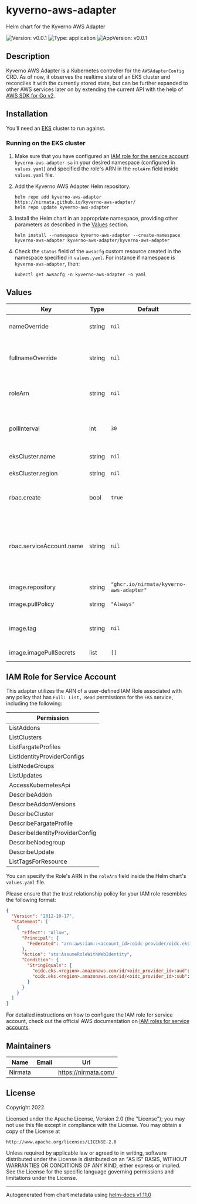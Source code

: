 # kyverno-aws-adapter

Helm chart for the Kyverno AWS Adapter

![Version: v0.0.1](https://img.shields.io/badge/Version-v0.0.1-informational?style=flat-square) ![Type: application](https://img.shields.io/badge/Type-application-informational?style=flat-square) ![AppVersion: v0.0.1](https://img.shields.io/badge/AppVersion-v0.0.1-informational?style=flat-square)

## Description

Kyverno AWS Adapter is a Kubernetes controller for the `AWSAdapterConfig` CRD. As of now, it observes the realtime state of an EKS cluster and reconciles it with the currently stored state, but can be further expanded to other AWS services later on by extending the current API with the help of [AWS SDK for Go v2](https://github.com/aws/aws-sdk-go-v2).

## Installation

You’ll need an [EKS](https://aws.amazon.com/eks/) cluster to run against.

### Running on the EKS cluster

1. Make sure that you have configured an [IAM role for the service account](#IAM-Role-for-Service-Account) `kyverno-aws-adapter-sa` in your desired namespace (configured in `values.yaml`) and specified the role's ARN in the `roleArn` field inside `values.yaml` file.

2. Add the Kyverno AWS Adapter Helm repository.
    ```console
    helm repo add kyverno-aws-adapter https://nirmata.github.io/kyverno-aws-adapter/
    helm repo update kyverno-aws-adapter
    ```

3. Install the Helm chart in an appropriate namespace, providing other parameters as described in the [Values](#values) section.
    ```console
    helm install --namespace kyverno-aws-adapter --create-namespace kyverno-aws-adapter kyverno-aws-adapter/kyverno-aws-adapter
    ```

4. Check the `status` field of the `awsacfg` custom resource created in the namespace specified in `values.yaml`. For instance if namespace is `kyverno-aws-adapter`, then:
    ```console
    kubectl get awsacfg -n kyverno-aws-adapter -o yaml
    ```

## Values

| Key | Type | Default | Description |
|-----|------|---------|-------------|
| nameOverride | string | `nil` | Override the name of the chart |
| fullnameOverride | string | `nil` | Override the expanded name of the chart |
| roleArn | string | `nil` | Role for accessing AWS API (REQUIRED) |
| pollInterval | int | `30` | Interval at which the controller reconciles in minutes |
| eksCluster.name | string | `nil` | EKS cluster name |
| eksCluster.region | string | `nil` | EKS cluster region |
| rbac.create | bool | `true` | Enable RBAC resources creation |
| rbac.serviceAccount.name | string | `nil` | Service account name, you MUST provide one when `rbac.create` is set to `false` |
| image.repository | string | `"ghcr.io/nirmata/kyverno-aws-adapter"` | Image repository |
| image.pullPolicy | string | `"Always"` | Image pull policy |
| image.tag | string | `nil` | Image tag (defaults to chart app version) |
| image.imagePullSecrets | list | `[]` | Image pull secrets |

## IAM Role for Service Account

This adapter utilizes the ARN of a user-defined IAM Role associated with any policy that has `Full: List, Read` permissions for the `EKS` service, including the following:

| Permission |
| --- |
| ListAddons |
| ListClusters |
| ListFargateProfiles |
| ListIdentityProviderConfigs |
| ListNodeGroups |
| ListUpdates |
| AccessKubernetesApi |
| DescribeAddon |
| DescribeAddonVersions |
| DescribeCluster |
| DescribeFargateProfile |
| DescribeIdentityProviderConfig |
| DescribeNodegroup |
| DescribeUpdate |
| ListTagsForResource |

You can specify the Role's ARN in the `roleArn` field inside the Helm chart's `values.yaml` file.

Please ensure that the trust relationship policy for your IAM role resembles the following format:
```json
{
  "Version": "2012-10-17",
  "Statement": [
    {
      "Effect": "Allow",
      "Principal": {
        "Federated": "arn:aws:iam::<account_id>:oidc-provider/oidc.eks.<region>.amazonaws.com/id/<oidc_provider_id>"
      },
      "Action": "sts:AssumeRoleWithWebIdentity",
      "Condition": {
        "StringEquals": {
          "oidc.eks.<region>.amazonaws.com/id/<oidc_provider_id>:aud": "sts.amazonaws.com",
          "oidc.eks.<region>.amazonaws.com/id/<oidc_provider_id>:sub": "system:serviceaccount:$namespace:<service_account>"
        }
      }
    }
  ]
}
```

For detailed instructions on how to configure the IAM role for service account, check out the official AWS documentation on [IAM roles for service accounts](https://docs.aws.amazon.com/eks/latest/userguide/associate-service-account-role.html).

## Maintainers

| Name | Email | Url |
| ---- | ------ | --- |
| Nirmata |  | <https://nirmata.com/> |

## License

Copyright 2022.

Licensed under the Apache License, Version 2.0 (the "License");
you may not use this file except in compliance with the License.
You may obtain a copy of the License at

    http://www.apache.org/licenses/LICENSE-2.0

Unless required by applicable law or agreed to in writing, software
distributed under the License is distributed on an "AS IS" BASIS,
WITHOUT WARRANTIES OR CONDITIONS OF ANY KIND, either express or implied.
See the License for the specific language governing permissions and
limitations under the License.

----------------------------------------------
Autogenerated from chart metadata using [helm-docs v1.11.0](https://github.com/norwoodj/helm-docs/releases/v1.11.0)
